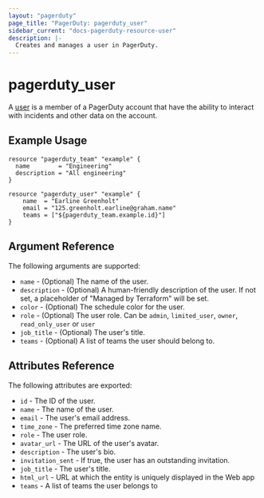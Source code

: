 ```yaml
---
layout: "pagerduty"
page_title: "PagerDuty: pagerduty_user"
sidebar_current: "docs-pagerduty-resource-user"
description: |-
  Creates and manages a user in PagerDuty.
---
```


# pagerduty\_user

A [user](https://v2.developer.pagerduty.com/v2/page/api-reference#!/Users/get_users) is a member of a PagerDuty account that have the ability to interact with incidents and other data on the account.


## Example Usage

```
resource "pagerduty_team" "example" {
  name        = "Engineering"
  description = "All engineering"
}

resource "pagerduty_user" "example" {
    name  = "Earline Greenholt"
    email = "125.greenholt.earline@graham.name"
    teams = ["${pagerduty_team.example.id}"]
}
```

## Argument Reference

The following arguments are supported:

  * `name` - (Optional) The name of the user.
  * `description` - (Optional) A human-friendly description of the user.
    If not set, a placeholder of "Managed by Terraform" will be set.
  * `color` - (Optional) The schedule color for the user.
  * `role` - (Optional) The user role. Can be `admin`, `limited_user`, `owner`, `read_only_user` or `user`
  * `job_title` - (Optional) The user's title.
  * `teams` - (Optional) A list of teams the user should belong to.

## Attributes Reference

The following attributes are exported:

  * `id` - The ID of the user.
  * `name` - The name of the user.
  * `email` - The user's email address.
  * `time_zone` - The preferred time zone name.
  * `role` - The user role.
  * `avatar_url` - The URL of the user's avatar.
  * `description` - The user's bio.
  * `invitation_sent` - If true, the user has an outstanding invitation.
  * `job_title` - The user's title.
  * `html_url` - URL at which the entity is uniquely displayed in the Web app
  * `teams` - A list of teams the user belongs to
